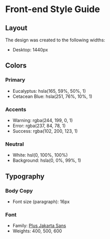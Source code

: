 # Front-end Style Guide

## Layout

The design was created to the following widths:

- Desktop: 1440px

## Colors

### Primary

- Eucalyptus: hsla(165, 59%, 50%, 1)
- Cetacean Blue: hsla(251, 76%, 10%, 1)

### Accents

- Warning: rgba(244, 199, 0, 1)
- Error: rgba(237, 84, 78, 1)
- Success: rgba(102, 200, 123, 1)

### Neutral

- White: hsl(0, 100%, 100%)
- Background: hsla(0, 0%, 99%, 1)

## Typography

### Body Copy

- Font size (paragraph): 16px

### Font

- Family: [Plus Jakarta Sans](https://fonts.google.com/specimen/Plus+Jakarta+Sans)
- Weights: 400, 500, 600
